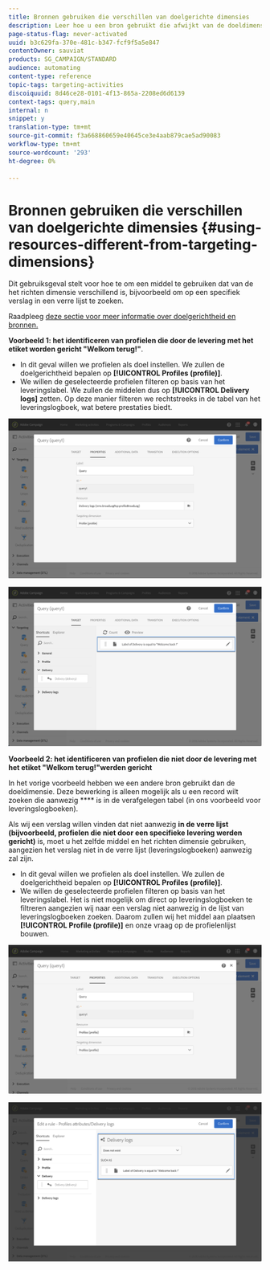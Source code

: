 ```yaml
---
title: Bronnen gebruiken die verschillen van doelgerichte dimensies
description: Leer hoe u een bron gebruikt die afwijkt van de doeldimensie.
page-status-flag: never-activated
uuid: b3c629fa-370e-481c-b347-fcf9f5a5e847
contentOwner: sauviat
products: SG_CAMPAIGN/STANDARD
audience: automating
content-type: reference
topic-tags: targeting-activities
discoiquuid: 8d46ce28-0101-4f13-865a-2208ed6d6139
context-tags: query,main
internal: n
snippet: y
translation-type: tm+mt
source-git-commit: f3a668860659e40645ce3e4aab879cae5ad90083
workflow-type: tm+mt
source-wordcount: '293'
ht-degree: 0%

---
```



# Bronnen gebruiken die verschillen van doelgerichte dimensies {#using-resources-different-from-targeting-dimensions}

Dit gebruiksgeval stelt voor hoe te om een middel te gebruiken dat van de het richten dimensie verschillend is, bijvoorbeeld om op een specifiek verslag in een verre lijst te zoeken.

Raadpleeg [deze sectie voor meer informatie over doelgerichtheid en bronnen.](../../automating/using/query.md#targeting-dimensions-and-resources)

**Voorbeeld 1: het identificeren van profielen die door de levering met het etiket worden gericht &quot;Welkom terug!&quot;**.

* In dit geval willen we profielen als doel instellen. We zullen de doelgerichtheid bepalen op **[!UICONTROL Profiles (profile)]**.
* We willen de geselecteerde profielen filteren op basis van het leveringslabel. We zullen de middelen dus op **[!UICONTROL Delivery logs]** zetten. Op deze manier filteren we rechtstreeks in de tabel van het leveringslogboek, wat betere prestaties biedt.

![](assets/targeting_dimension6.png)

![](assets/targeting_dimension7.png)

**Voorbeeld 2: het identificeren van profielen die niet door de levering met het etiket &quot;Welkom terug!&quot;werden gericht**

In het vorige voorbeeld hebben we een andere bron gebruikt dan de doeldimensie. Deze bewerking is alleen mogelijk als u een record wilt zoeken die aanwezig **** is in de verafgelegen tabel (in ons voorbeeld voor leveringslogboeken).

Als wij een verslag willen vinden dat niet aanwezig **in de verre lijst (bijvoorbeeld, profielen die niet door een specifieke levering werden gericht)** is, moet u het zelfde middel en het richten dimensie gebruiken, aangezien het verslag niet in de verre lijst (leveringslogboeken) aanwezig zal zijn.

* In dit geval willen we profielen als doel instellen. We zullen de doelgerichtheid bepalen op **[!UICONTROL Profiles (profile)]**.
* We willen de geselecteerde profielen filteren op basis van het leveringslabel. Het is niet mogelijk om direct op leveringslogboeken te filtreren aangezien wij naar een verslag niet aanwezig in de lijst van leveringslogboeken zoeken. Daarom zullen wij het middel aan plaatsen **[!UICONTROL Profile (profile)]** en onze vraag op de profielenlijst bouwen.

![](assets/targeting_dimension8.png)

![](assets/targeting_dimension9.png)
